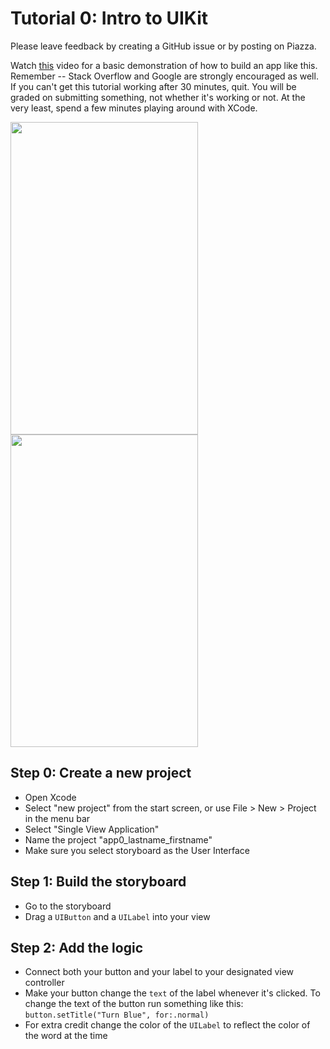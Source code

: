 # Tutorial 0: Intro to UIKit

Please leave feedback by creating a GitHub issue or by posting on Piazza.

Watch [this](https://www.youtube.com/watch?v=bZNAFkkUeKs&ab_channel=Devslopes) video for a basic demonstration of how to build an app like this. Remember -- Stack Overflow and Google are strongly encouraged as well. If you can't get this tutorial working after 30 minutes, quit. You will be graded on submitting something, not whether it's working or not. At the very least, spend a few minutes playing around with XCode.  

<img src="https://github.com/jerry1ye10/cis-195-f20/blob/master/tutorials/tutorial-0/assets/pic1.png" width="300" height="500"/> <img src="https://github.com/jerry1ye10/cis-195-f20/blob/master/tutorials/tutorial-0/assets/pic2.png" width="300" height="500"/>




## Step 0: Create a new project
* Open Xcode
* Select "new project" from the start screen, or use File > New > Project in the menu bar
* Select "Single View Application"
* Name the project "app0_lastname_firstname"
* Make sure you select storyboard as the User Interface 
## Step 1: Build the storyboard 
* Go to the storyboard
* Drag a `UIButton` and a `UILabel` into your view
## Step 2: Add the logic
* Connect both your button and your label to your designated view controller 
* Make your button change the `text` of the label whenever it's clicked. To change the text of the button run something like this: `button.setTitle("Turn Blue", for:.normal)`
* For extra credit change the color of the `UILabel` to reflect the color of the word at the time
